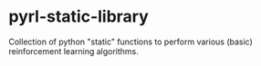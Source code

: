 # pyrl-static-library
Collection of python "static" functions to perform various (basic) reinforcement learning algorithms.
